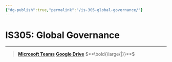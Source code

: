```yaml
---
{"dg-publish":true,"permalink":"/is-305-global-governance/"}
---
```


# IS305: Global Governance

---

> [**Microsoft Teams**](https://teams.microsoft.com/l/team/19%3a5213ded6b275458b98b9a0809fd8ffd0%40thread.tacv2/conversations?groupId=ada20217-c12e-42ab-a091-1a2a8209cfa3&tenantId=2017eaab-53af-49e9-8125-5d60a193d9ad)   [**Google Drive**](https://drive.google.com/open?id=100jeKTSXxQNUDTghxr-cqb2qxTO71HeT)   $**\bold{\large{|}}**$
> 
